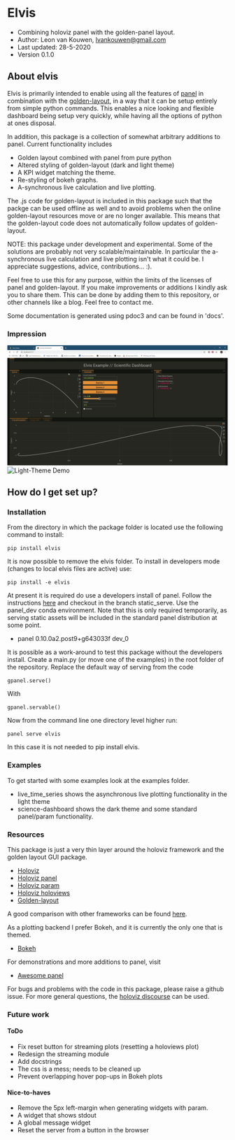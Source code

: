 # Elvis

* Combining holoviz panel with the golden-panel layout.
* Author: Leon van Kouwen, lvankouwen@gmail.com
* Last updated: 28-5-2020
* Version 0.1.0

## About elvis

Elvis is primarily intended to enable using all the features of [panel](https://panel.holoviz.org/)
in combination with the [golden-layout](http://golden-layout.com/), in a way that
it can be setup entirely from simple python commands. This enables a nice looking and flexible dashboard
being setup very quickly, while having all the options of python at ones disposal. 

In addition, this package is a collection of somewhat arbitrary
additions to panel. Current functionality includes
* Golden layout combined with panel from pure python
* Altered styling of golden-layout (dark and light theme)
* A KPI widget matching the theme.
* Re-styling of bokeh graphs.
* A-synchronous live calculation and live plotting.

The .js code for golden-layout is included in this package such that the packge
can be used offline as well and to avoid problems when the online golden-layout resources
move or are no longer available. This means that the golden-layout code does not automatically follow
updates of golden-layout. 

NOTE: this package under development and experimental. Some of the solutions
are probably not very scalable/maintainable. In particular the a-synchronous 
live calculation and live plotting isn't what
it could be. I appreciate suggestions, advice, contributions... :).

Feel free to use this for any purpose, within the limits of the licenses of panel and golden-layout.
If you make improvements or additions I kindly ask you to share them. This can be done by adding
them to this repository, or other channels like a blog. Feel free to contact me.

Some documentation is generated using pdoc3 and can be found in 'docs'.

### Impression

![Dark-Theme Demo](demos/demo-dark-param.gif)
![Light-Theme Demo](demos/demo-light-live.gif)

## How do I get set up?

### Installation
From the directory in which the package folder is located use the following command to install:

    pip install elvis

It is now possible to remove the elvis folder. To install in developers mode (changes to local
elvis files are active) use:

    pip install -e elvis

At present it is required do use a developers install of panel. Follow the instructions
[here](https://panel.holoviz.org/developer_guide/index.html) and checkout in the branch
static_serve. Use the panel_dev conda environment. Note that this is only required temporarily,
as serving static assets will be included in the standard panel distribution at some point.

* panel 0.10.0a2.post9+g643033f dev_0

It is possible as a work-around to test this package without the developers install. Create a main.py (or move one of the examples) in the root
folder of the repository. Replace the default way of serving from the code

    gpanel.serve()

With
    
    gpanel.servable()

Now from the command line one directory level higher run:

    panel serve elvis
    
In this case it is not needed to pip install elvis.

### Examples
To get started with some examples look at the examples folder.
- live_time_series shows the asynchronous live plotting functionality in the light theme
- science-dashboard shows the dark theme and some standard panel/param functionality.

### Resources

This package is just a very thin layer around the holoviz framework and the golden layout GUI package. 
* [Holoviz](https://holoviz.org/)
* [Holoviz panel](https://panel.holoviz.org/)
* [Holoviz param](https://awesome-panel.org/)
* [Holoviz holoviews](https://holoviews.org/)
* [Golden-layout](https://golden-layout.com/)

A good comparison with other frameworks can be found [here](https://panel.holoviz.org/Comparisons.html).

As a plotting backend I prefer Bokeh, and it is currently the only one that is themed. 
* [Bokeh](https://bokeh.org/)

For demonstrations and more additions to panel, visit
* [Awesome panel](https://awesome-panel.org/)

For bugs and problems with the code in this package, please raise a github issue. For more general questions, the
[holoviz discourse](https://discourse.holoviz.org/) can be used. 

### Future work

#### ToDo
* Fix reset button for streaming plots (resetting a holoviews plot)
* Redesign the streaming module
* Add docstrings
* The css is a mess; needs to be cleaned up
* Prevent overlapping hover pop-ups in Bokeh plots

#### Nice-to-haves
* Remove the 5px left-margin when generating widgets with param.
* A widget that shows stdout
* A global message widget
* Reset the server from a button in the browser
